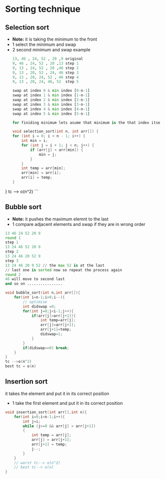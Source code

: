 # Sorting technique
## Selection sort
- **Note:**  it is taking the minimum to the front
- 1 select the minimum and swap 
- 2 second minimum and swap 
   example
   ```python
   13, 46 , 24, 52 , 20 ,9 original
   9, 46 , 24, 52 , 20 ,13 step 1
   9, 13 , 24, 52 , 20 ,46 step 2
   9, 13 , 20, 52 , 24, 46 step 3
   9, 13 , 20, 24, 52 , 46 step 4
   9, 13 , 20, 24, 46, 52  step 5

   swap at index 0 & min index [0-n-1]
   swap at index 1 & min index [1-n-1]
   swap at index 2 & min index [2-n-1]
   swap at index 3 & min index [3-n-1]
   swap at index 4 & min index [4-n-1]
   swap at index 5 & min index [5-n-1]

   for finiding minimum lets asume that minimum is the that index itseld i

   ```
    ```c++
    void selection_sort(int n, int arr[]) {
    for (int i = 0; i < n - 1; i++) {
        int min = i;
        for (int j = i + 1; j < n; j++) {
            if (arr[j] < arr[min]) {
                min = j;
            }
        }
        int temp = arr[min];
        arr[min] = arr[i];
        arr[i] = temp;
    }
}
tc --> o(n^2)
    ```




## Bubble sort
- **Note:**  it pushes the maximum elemnt to the last 
- 1 compare adjacent elements and swap if they are in wrong order

```python
13 46 24 52 20 9
round 1
step 1
13 24 46 52 20 9
step 2
13 24 46 20 52 9
step 3
13 24 46 20 9 52 // the max 52 is at the last 
// last one is sorted now so repeat the process again 
round 2 
46 will move to second last 
and so on ................

```

```c++
void bubble_sort(int n,int arr[]){
    for(int i=n-1;i>0;i--){
        // optimise
        int didswap =0;
        for(int j=0;j<i-1;j++){
            if(arr[j]>arr[j+1]){
                int temp=arr[j];
                arr[j]=arr[j+1];
                arr[j+1]=temp;
                didswap=1;
            }
        }
        if(didswap==0) break;
    }
}
tc -->o(n^2)
best tc = o(n)
```
## Insertion sort
 it takes the element and put it in its correct position 
 - 1 take the first element and put it in its correct position
 
```c++
void insertion_sort(int arr[],int n){
    for(int i=0;i<n-1;i++){
        int j=i;
        while (j>=0 && arr[j] > arr[j+1])
        {
            int temp = arr[j];
            arr[j] = arr[j+1];
            arr[j+1] = temp;
            j--;
        }
    }
    // worst tc--> o(n^2)
    // best tc--> o(n)
}
```










